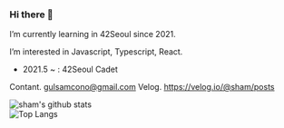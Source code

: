 ### Hi there 👋

I’m currently learning in 42Seoul since 2021.

I’m interested in Javascript, Typescript, React.

- 2021.5 ~ : 42Seoul Cadet

Contant. gulsamcono@gmail.com
Velog. https://velog.io/@sham/posts
    
<div>
  <img align="center" src="https://github-readme-stats.vercel.app/api?username=GulSam00&show_icons=true&theme=radical" alt="sham's github stats" />
</div>
<div>
  <img align="center" src="https://github-readme-stats.vercel.app/api/top-langs/?username=GulSam00&layout=compact" alt="Top Langs" />
</div>
<!--
**GulSam00/GulSam00** is a ✨ _special_ ✨ repository because its `README.md` (this file) appears on your GitHub profile.

Here are some ideas to get you started:

- 🔭 I’m currently working on ...
- 🌱 I’m currently learning ...
- 👯 I’m looking to collaborate on ...
- 🤔 I’m looking for help with ...
- 💬 Ask me about ...
- 📫 How to reach me: ...
- 😄 Pronouns: ...
- ⚡ Fun fact: ...
-->
